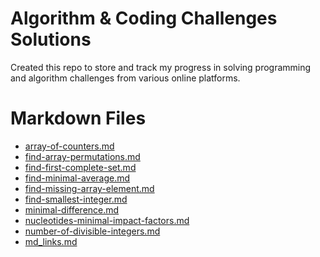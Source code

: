 # Algorithm & Coding Challenges Solutions

Created this repo to store and track my progress in solving programming and algorithm challenges from various online platforms.


<!-- MD LINKS START -->
# Markdown Files

- [array-of-counters.md](array-of-counters.md)
- [find-array-permutations.md](find-array-permutations.md)
- [find-first-complete-set.md](find-first-complete-set.md)
- [find-minimal-average.md](find-minimal-average.md)
- [find-missing-array-element.md](find-missing-array-element.md)
- [find-smallest-integer.md](find-smallest-integer.md)
- [minimal-difference.md](minimal-difference.md)
- [nucleotides-minimal-impact-factors.md](nucleotides-minimal-impact-factors.md)
- [number-of-divisible-integers.md](number-of-divisible-integers.md)
- [md_links.md](md_links.md)
